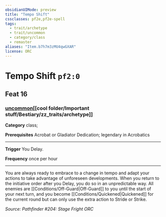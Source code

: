 ```yaml
---
obsidianUIMode: preview
title: "Tempo Shift"
cssclasses: pf2e,pf2e-spell
tags:
  - trait/archetype
  - trait/uncommon
  - category/class
  - remaster
aliases: "Item.b7h7m3zMU4qwGXAR"
license: ORC
---
```

# Tempo Shift `pf2:0`
## Feat 16
### [uncommon](cool%20folder/Important%20stuff/Bestiary/zz_traits/uncommon.md "Uncommon Rarity Trait")[[cool folder/Important stuff/Bestiary/zz_traits/archetype]]

**Category** class; 



**Prerequisites** Acrobat or Gladiator Dedication; legendary in Acrobatics
* * *
**Trigger** You Delay.

**Frequency** once per hour

* * *

You are always ready to embrace to a change in tempo and adapt your actions to take advantage of unforeseen developments. When you return to the initiative order after you Delay, you do so in an unpredictable way. All enemies are [[Conditions/Off-Guard|Off-Guard]] to you until the start of your next turn, and you become [[Conditions/Quickened|Quickened]] for the current round but can only use the extra action to Stride or Strike.

*Source: Pathfinder #204: Stage Fright*
*ORC*